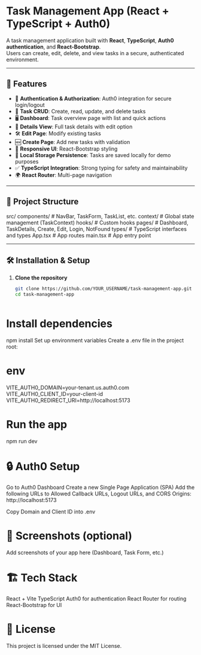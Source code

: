 # Task Management App (React + TypeScript + Auth0)

A task management application built with **React**, **TypeScript**, **Auth0 authentication**, and **React-Bootstrap**.  
Users can create, edit, delete, and view tasks in a secure, authenticated environment.

---

## 🚀 Features
- 🔑 **Authentication & Authorization**: Auth0 integration for secure login/logout  
- 📝 **Task CRUD**: Create, read, update, and delete tasks  
- 🖥 **Dashboard**: Task overview page with list and quick actions  
- 📄 **Details View**: Full task details with edit option  
- 🛠 **Edit Page**: Modify existing tasks  
- 🆕 **Create Page**: Add new tasks with validation  
- 🎨 **Responsive UI**: React-Bootstrap styling  
- 💾 **Local Storage Persistence**: Tasks are saved locally for demo purposes  
- ✅ **TypeScript Integration**: Strong typing for safety and maintainability  
- 🌍 **React Router**: Multi-page navigation  

---

## 📂 Project Structure
src/
components/ # NavBar, TaskForm, TaskList, etc.
context/ # Global state management (TaskContext)
hooks/ # Custom hooks
pages/ # Dashboard, TaskDetails, Create, Edit, Login, NotFound
types/ # TypeScript interfaces and types
App.tsx # App routes
main.tsx # App entry point


---

## 🛠 Installation & Setup

1. **Clone the repository**
   ```bash
   git clone https://github.com/YOUR_USERNAME/task-management-app.git
   cd task-management-app



# Install dependencies
npm install
Set up environment variables
Create a .env file in the project root:

# env
VITE_AUTH0_DOMAIN=your-tenant.us.auth0.com
VITE_AUTH0_CLIENT_ID=your-client-id
VITE_AUTH0_REDIRECT_URI=http://localhost:5173



# Run the app
npm run dev



# 🔒 Auth0 Setup
Go to Auth0 Dashboard
Create a new Single Page Application (SPA)
Add the following URLs to Allowed Callback URLs, Logout URLs, and CORS Origins:
http://localhost:5173

Copy Domain and Client ID into .env

# 📸 Screenshots (optional)
Add screenshots of your app here (Dashboard, Task Form, etc.)

# 🏗 Tech Stack
React + Vite
TypeScript
Auth0 for authentication
React Router for routing
React-Bootstrap for UI

# 📜 License
This project is licensed under the MIT License.
